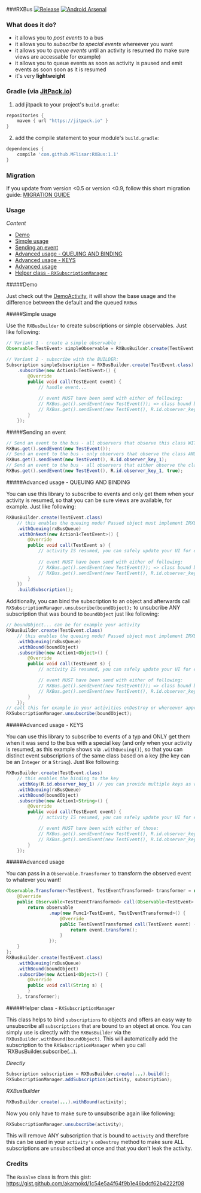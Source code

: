 ###RXBus [![Release](https://jitpack.io/v/MFlisar/RXBus.svg)](https://jitpack.io/#MFlisar/RXBus) [![Android Arsenal](https://img.shields.io/badge/Android%20Arsenal-RXBus-brightgreen.svg?style=flat)](http://android-arsenal.com/details/1/3520)

### What does it do?

* it allows you to *post events* to a bus
* it allows you to *subscribe to special events* whereever you want
* it allows you to *queue events* until an activity is resumed (to make sure views are accessable for example)
* it allows you to queue events as soon as activity is paused and emit events as soon soon as it is resumed
* it's very **lightweight**
 
### Gradle (via [JitPack.io](https://jitpack.io/))

1. add jitpack to your project's `build.gradle`:
```groovy
repositories {
    maven { url "https://jitpack.io" }
}
```
2. add the compile statement to your module's `build.gradle`:
```groovy
dependencies {
    compile 'com.github.MFlisar:RXBus:1.1'
}
```

### Migration

If you update from version <0.5 or version <0.9, follow this short migration guide: [MIGRATION GUIDE](https://github.com/MFlisar/RXBus/blob/master/MIGRATION.md)

### Usage

*Content*

- [Demo](#demo)
- [Simple usage](#simple-usage)
- [Sending an event](#sending-an-event)
- [Advanced usage - QUEUING AND BINDING](#advanced-usage---queuing-and-binding)
- [Advanced usage - KEYS](#advanced-usage---keys)
- [Advanced usage](#advanced-usage)
- [Helper class - `RXSubscriptionManager`](#helper-class---rxsubscriptionmanager)

#####Demo

Just check out the [DemoActivity](https://github.com/MFlisar/RXBus/blob/master/demo/src/main/java/com/michaelflisar/rxbus/demo/DemoActivity.java), it will show the base usage and the difference between the default and the queued `RXBus`

#####Simple usage

Use the `RXBusBuilder` to create subscriptions or simple observables. Just like following:
```java
// Variant 1 - create a simple observable :
Observable<TestEvent> simpleObservable = RXBusBuilder.create(TestEvent.class).build();

// Variant 2 - subscribe with the BUILDER:
Subscription simpleSubscription = RXBusBuilder.create(TestEvent.class)
    .subscribe(new Action1<TestEvent>() {
        @Override
        public void call(TestEvent event) {
            // handle event...
            
            // event MUST have been send with either of following:
            // RXBus.get().sendEvent(new TestEvent()); => class bound bus usage
            // RXBus.get().sendEvent(new TestEvent(), R.id.observer_key_1, true); => key bound bus usage, with sendToDefaultBusAsWell = true, which will result in that all class bound observers (like this one) retrieve this event as well
        }
    });
```
#####Sending an event
```java
// Send an event to the bus - all observers that observe this class WITHOUT a key will receive this event
RXBus.get().sendEvent(new TestEvent());
// Send an event to the bus - only observers that observe the class AND key will receive this event
RXBus.get().sendEvent(new TestEvent(), R.id.observer_key_1);
// Send an event to the bus - all observers that either observe the class or the class AND key will receive this event
RXBus.get().sendEvent(new TestEvent(), R.id.observer_key_1, true);
```
#####Advanced usage - QUEUING AND BINDING

You can use this library to subscribe to events and only get them when your activity is resumed, so that you can be sure views are available, for example. Just like following:
```java
RXBusBuilder.create(TestEvent.class)
    // this enables the queuing mode! Passed object must implement IRXBusQueue interface, see the demo app for an example
    .withQueuing(rxBusQueue)
    .withOnNext(new Action1<TestEvent>() {
        @Override
        public void call(TestEvent s) {
            // activity IS resumed, you can safely update your UI for example
            
            // event MUST have been send with either of following:
            // RXBus.get().sendEvent(new TestEvent()); => class bound bus usage
            // RXBus.get().sendEvent(new TestEvent(), R.id.observer_key_1, true); => key bound bus usage, with sendToDefaultBusAsWell = true, which will result in that all class bound observers (like this one) retrieve this event as well
        }
    })
    .buildSubscription();
```

Additionally, you can bind the subscription to an object and afterwards call `RXSubscriptionManager.unsubscribe(boundObject);` to unsubcribe ANY subscription that was bound to `boundObject` just like following:

```java
// boundObject... can be for example your activity
RXBusBuilder.create(TestEvent.class)
    // this enables the queuing mode! Passed object must implement IRXBusQueue interface, see the demo app for an example
    .withQueuing(rxBusQueue)
    .withBound(boundObject)
    .subscribe(new Action1<Object>() {
        @Override
        public void call(TestEvent s) {
            // activity IS resumed, you can safely update your UI for example

            // event MUST have been send with either of following:
            // RXBus.get().sendEvent(new TestEvent()); => class bound bus usage
            // RXBus.get().sendEvent(new TestEvent(), R.id.observer_key_1, true); => key bound bus usage, with sendToDefaultBusAsWell = true, which will result in that all class bound observers (like this one) retrieve this event as well
        }
    });
// call this for example in your activities onDestroy or whereever appropriate to unsubscribe ALL subscriptions at once that are bound to the boundOBject
RXSubscriptionManager.unsubscribe(boundObject);
```

#####Advanced usage - KEYS

You can use this library to subscribe to events of a typ and ONLY get them when it was send to the bus with a special key (and only when your activity is resumed, as this example shows via `.withQueuing()`), so that you can distinct event subscriptions of the same class based on a key (the key can be an `Integer` or a `String`). Just like following:
```java
RXBusBuilder.create(TestEvent.class)
    // this enables the binding to the key
    .withKey(R.id.observer_key_1) // you can provide multiple keys as well
    .withQueuing(rxBusQueue)
    .withBound(boundObject)
    .subscribe(new Action1<String>() {
        @Override
        public void call(TestEvent event) {
            // activity IS resumed, you can safely update your UI for example

            // event MUST have been with either of those:
            // RXBus.get().sendEvent(new TestEvent(), R.id.observer_key_1); => key bound bus usage, class bound observers WON't retrieve this event as well!
            // RXBus.get().sendEvent(new TestEvent(), R.id.observer_key_1, true); => key bound bus usage, with sendToDefaultBusAsWell = true, resulting in class bound observers WILL retrieve this event as well!
        }
    });
```

#####Advanced usage

You can pass in a `Observable.Transformer` to transform the observed event to whatever you want!

```java
Observable.Transformer<TestEvent, TestEventTransformed> transformer = new Observable.Transformer<TestEvent, TestEventTransformed>() {
    @Override
    public Observable<TestEventTransformed> call(Observable<TestEvent> observable) {
        return observable
                .map(new Func1<TestEvent, TestEventTransformed>() {
                    @Override
                    public TestEventTransformed call(TestEvent event) {
                        return event.transform();
                    }
                });
    }
};
RXBusBuilder.create(TestEvent.class)
    .withQueuing(rxBusQueue)
    .withBound(boundObject)
    .subscribe(new Action1<Object>() {
        @Override
        public void call(String s) {
        }
    }, transformer);
```

#####Helper class - `RXSubscriptionManager`

This class helps to bind `subscriptions` to objects and offers an easy way to unsubscribe all `subscriptions` that are bound to an object at once. You can simply use is directly with the `RXBusBuilder` via the `RXBusBuilder.withBound(boundObject)`. This will automatically add the subscription to the `RXSubscriptionManager` when you call `RXBusBuilder.subscribe(...).

*Directly*
```java
Subscription subscription = RXBusBuilder.create(...).build();
RXSubscriptionManager.addSubscription(activity, subscription);
```

*RXBusBuilder*
```java
RXBusBuilder.create(...).withBound(activity);
```

Now you only have to make sure to unsubscribe again like following:
```java
RXSubscriptionManager.unsubscribe(activity);
```

This will remove ANY subscription that is bound to `activity` and therefore this can be used in your `activity's` `onDestroy` method to make sure ALL subscriptions are unsubscribed at once and that you don't leak the activity.


### Credits

The `RxValve` class is from this gist: https://gist.github.com/akarnokd/1c54e5a4f64f9b1e46bdcf62b4222f08
